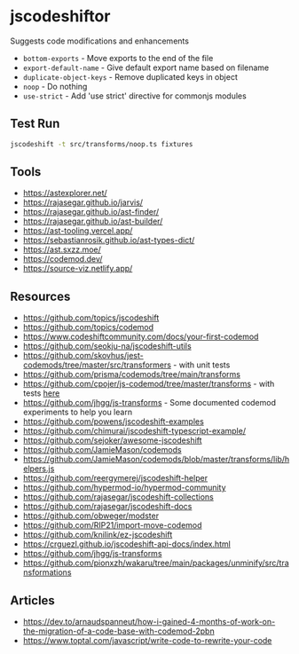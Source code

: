 # jscodeshiftor

Suggests code modifications and enhancements

- `bottom-exports` - Move exports to the end of the file
- `export-default-name` - Give default export name based on filename
- `duplicate-object-keys` - Remove duplicated keys in object
- `noop` - Do nothing
- `use-strict` - Add 'use strict' directive for commonjs modules

## Test Run

```sh
jscodeshift -t src/transforms/noop.ts fixtures
```

## Tools

- https://astexplorer.net/
- https://rajasegar.github.io/jarvis/
- https://rajasegar.github.io/ast-finder/
- https://rajasegar.github.io/ast-builder/
- https://ast-tooling.vercel.app/
- https://sebastianrosik.github.io/ast-types-dict/
- https://ast.sxzz.moe/
- https://codemod.dev/
- https://source-viz.netlify.app/

## Resources

- https://github.com/topics/jscodeshift
- https://github.com/topics/codemod
- https://www.codeshiftcommunity.com/docs/your-first-codemod
- https://github.com/seokju-na/jscodeshift-utils
- https://github.com/skovhus/jest-codemods/tree/master/src/transformers - with unit tests
- https://github.com/prisma/codemods/tree/main/transforms
- https://github.com/cpojer/js-codemod/tree/master/transforms - with tests [here](https://github.com/cpojer/js-codemod/tree/master/transforms/__tests__)
- https://github.com/jhgg/js-transforms - Some documented codemod experiments to help you learn
- https://github.com/powens/jscodeshift-examples
- https://github.com/chimurai/jscodeshift-typescript-example/
- https://github.com/sejoker/awesome-jscodeshift
- https://github.com/JamieMason/codemods
- https://github.com/JamieMason/codemods/blob/master/transforms/lib/helpers.js
- https://github.com/reergymerej/jscodeshift-helper
- https://github.com/hypermod-io/hypermod-community
- https://github.com/rajasegar/jscodeshift-collections
- https://github.com/rajasegar/jscodeshift-docs
- https://github.com/obweger/modster
- https://github.com/RIP21/import-move-codemod
- https://github.com/knilink/ez-jscodeshift
- https://crguezl.github.io/jscodeshift-api-docs/index.html
- https://github.com/jhgg/js-transforms
- https://github.com/pionxzh/wakaru/tree/main/packages/unminify/src/transformations

## Articles

- https://dev.to/arnaudspanneut/how-i-gained-4-months-of-work-on-the-migration-of-a-code-base-with-codemod-2pbn
- https://www.toptal.com/javascript/write-code-to-rewrite-your-code
